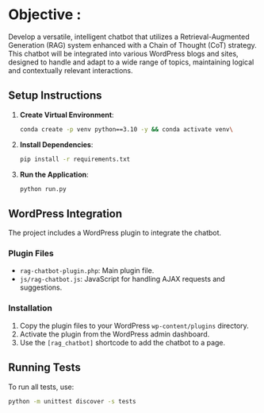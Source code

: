# **Objective** : 

Develop a versatile, intelligent chatbot that utilizes a Retrieval-Augmented Generation (RAG) system enhanced with a Chain of Thought (CoT) strategy. This chatbot will be integrated into various WordPress blogs and sites, designed to handle and adapt to a wide range of topics, maintaining logical and contextually relevant interactions.

## Setup Instructions

1. **Create Virtual Environment**:
    ```bash
    conda create -p venv python==3.10 -y && conda activate venv\
    ```

2. **Install Dependencies**:
    ```bash
    pip install -r requirements.txt
    ```


3. **Run the Application**:
    ```bash
    python run.py
    ```

## WordPress Integration

The project includes a WordPress plugin to integrate the chatbot.

### Plugin Files

- `rag-chatbot-plugin.php`: Main plugin file.
- `js/rag-chatbot.js`: JavaScript for handling AJAX requests and suggestions.

### Installation

1. Copy the plugin files to your WordPress `wp-content/plugins` directory.
2. Activate the plugin from the WordPress admin dashboard.
3. Use the `[rag_chatbot]` shortcode to add the chatbot to a page.

## Running Tests

To run all tests, use:
```bash
python -m unittest discover -s tests

